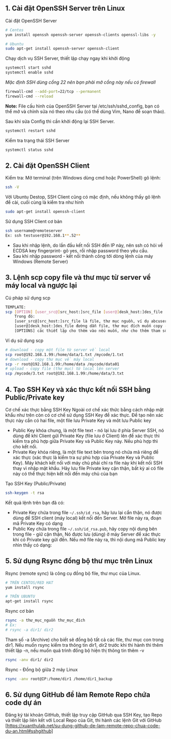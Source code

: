 ## 1. Cài đặt OpenSSH Server trên Linux

Cài đặt OpenSSH Server
```sh
# Centos
yum install openssh openssh-server openssh-clients openssl-libs -y

# Ubuntu
sudo apt-get install openssh-server openssh-client
```
Chạy dịch vụ SSH Server, thiết lập chạy ngay khi khởi động
```sh
systemctl start sshd
systemctl enable sshd
```
_Mặc định SSH dùng cổng 22 nên bạn phải mở cổng này nếu có firewall_
```sh
firewall-cmd --add-port=22/tcp --permanent
firewall-cmd --reload
```
**Note:**
File cấu hình của OpenSSH Server tại /etc/ssh/sshd_config, bạn có thể mở và chỉnh sửa nó theo nhu cầu (có thể dùng Vim, Nano để soạn thảo). 

Sau khi sửa Config thì cần khởi động lại SSH Server. 
```sh
systemctl restart sshd
```
Kiểm tra trạng thái SSH Server
```sh
systemctl status sshd
```

## 2. Cài đặt OpenSSH Client
Kiểm tra: Mở terminal (trên Windows dùng cmd hoặc PowerShell) gõ lệnh:
```sh
ssh -V
```

Với Ubuntu Destop, SSH Client cũng có mặc định, nếu không thấy gõ lệnh để cài, cuối cùng là kiểm tra như hình

```sh
sudo apt-get install openssh-client
```
Sử dụng SSH Client cơ bản
```sh
ssh username@remoteserver
Ex: ssh testuser@192.168.1**.52**
```
- Sau khi nhập lệnh, do lần đầu kết nối SSH đến IP này, nên ssh có hỏi về ECDSA key fingerprint- gõ yes, rồi nhập password theo yêu cầu.
- Sau khi nhập password - kết nối thành công tới dòng lệnh của máy Windows (Remote Server)

## 3. Lệnh scp copy file và thư mục từ server về máy local và ngược lại
Cú pháp sử dụng scp
```sh 
TEMPLATE:
scp [OPTION] [user_src@]src_host:]src_file [user@]desk_host:]des_file
    Trong đó:
    [user_src@]src_host:]src_file là file, thư mục nguồn, ví dụ abcuser@192.168.1.55:/home/file1.txt là file /home/file1.txt tại máy abcuser@192.168.1.55, như dấu :, nếu là tại máy local thì không cần chỉ ra user, host tức bỏ đoạn abcuser@192.168.1.55:
    [user@]desk_host:]des_file đường dẫn file, thư mục đích muốn copy - ý nghĩa tương tự như trên
    [OPTIONS] các thiết lập cho thêm vào nếu muốn, như cho thêm tham số -r để đệ quy copy cả thư mục, các file, thư mục con theo đường dẫn.
```
Ví dụ sử dụng scp
```sh
# download - copy một file từ server về local
scp root@192.168.1.99:/home/data/1.txt /mycode/1.txt
# download - copy thư mục về máy local
scp -r root@192.168.1.99:/home/data /mycode/data01
# upload - copy file (thư mục) từ local lên server
scp /mycode/3.txt root@192.168.1.99:/home/data/3.txt
```

## 4. Tạo SSH Key và xác thực kết nối SSH bằng Public/Private key
Cơ chế xác thực bằng SSH Key
Ngoài cơ chế xác thức bằng cách nhập mật khẩu như trên còn có cơ chế sử dụng SSH Key để xác thực. Để tạo nên xác thực này cần có hai file, một file lưu Private Key và môt lưu Public key

-   Public Key khóa chung, là một file text - nó lại lưu ở phía Server SSH, nó dùng để khi Client gửi Private Key (file lưu ở Client) lên để xác thực thì kiểm tra phù hợp giữa Private Key và Public Key này. Nếu phù hợp thì cho kết nối.
- Private Key khóa riêng, là một file text bên trong nó chứa mã riêng để xác thực (xác thực là kiểm tra sự phù hợp của Private Key và Public Key). Máy khách kết nối với máy chủ phải chỉ ra file này khi kết nối SSH thay vì nhập mật khẩu. Hãy lưu file Private key cận thận, bất kỳ ai có file này có thể thực hiện kết nối đến máy chủ của bạn

Tạo SSH Key (Public/Private)
```sh 
ssh-keygen -t rsa
```
Kết quả lệnh trên bạn đã có:

- Private Key chứa trong file ```~/.ssh/id_rsa```, hãy lưu lại cẩn thận, nó được dùng để SSH client (máy local) kết nối đến Server. Mở file này ra, đoạn mã Private Key có dạng
- Public Key chứa trong file ```~/.ssh/id_rsa.pub```, hãy copy nội dung bên trong file - giữ cận thận, Nó được lưu (dùng) ở máy Server để xác thực khi có Private key gửi đến. Nếu mở file này ra, thì nội dung mã Public key nhìn thấy có dạng:
  
## 5. Sử dụng Rsync đồng bộ thư mục trên Linux
Rsync (remote sync) là công cụ đồng bộ file, thư mục của Linux. 
```sh
# TRÊN CENTOS/RED HAT
yum install rsync

# TRÊN UBUNTU
apt-get install rsync
```
Rsync cơ bản
```sh
rsync -a thư_mục_nguồn thư_mục_đích
# Ex:
# rsync -a dir1/ dir2
```
Tham số -a (Archive) cho biết sẽ đồng bộ tất cả các file, thư mục con trong dir1.
Nếu muốn rsync kiểm tra thông tin dir1, dir2 trước khi thi hành thì thêm thiết lập -n, nếu muốn quá trình đồng bộ hiện thị thông tin thêm -v
```sh 
rsync -anv dir1/ dir2
```
Rsync - Đồng bộ giữa 2 máy Linux
```sh 
rsync -anv root@IP:/home/dir1 /home/dir1_backup
```
## 6. Sử dụng GitHub để làm Remote Repo chứa code dự án
Đăng ký tài khoản GitHub, thiết lập truy cập GitHub qua SSH Key, tạo Repo và thiết lập liên kết với Local Repo của Git, thi hành các lệnh Git với GitHub
[https://xuanthulab.net/su-dung-github-de-lam-remote-repo-chua-code-du-an.html#sshgithub]